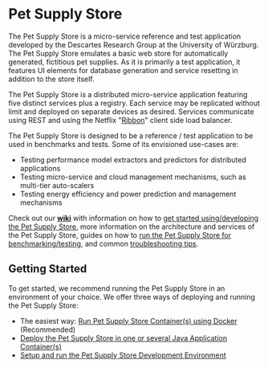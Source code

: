 # Pet Supply Store #

The Pet Supply Store is a micro-service reference and test application developed by the Descartes Research Group at the University of Würzburg. The Pet Supply Store emulates a basic web store for automatically generated, fictitious pet supplies. As it is primarily a test application, it features UI elements for database generation and service resetting in addition to the store itself. 

The Pet Supply Store is a distributed micro-service application featuring five distinct services plus a registry. Each service may be replicated without limit and deployed on separate devices as desired. Services communicate using REST and using the Netflix "[Ribbon](https://github.com/Netflix/ribbon)" client side load balancer.

The Pet Supply Store is designed to be a reference / test application to be used in benchmarks and tests. Some of its envisioned use-cases are:
* Testing performance model extractors and predictors for distributed applications
* Testing micro-service and cloud management mechanisms, such as multi-tier auto-scalers
* Testing energy efficiency and power prediction and management mechanisms

Check out our **[wiki](https://github.com/DescartesResearch/Pet-Supply-Store/wiki)** with information on how to [get started using/developing the Pet Supply Store](https://github.com/DescartesResearch/Pet-Supply-Store/wiki/Getting-Started), more information on the architecture and services of the Pet Supply Store, guides on how to [run the Pet Supply Store for benchmarking/testing](https://github.com/DescartesResearch/Pet-Supply-Store/wiki/Testing-and-Benchmarking), and common [troubleshooting tips](https://github.com/DescartesResearch/Pet-Supply-Store/wiki/Troubleshooting).

## Getting Started

To get started, we recommend running the Pet Supply Store in an environment of your choice. We offer three ways of deploying and running the Pet Supply Store:
* The easiest way: [Run Pet Supply Store Container(s) using Docker](https://github.com/DescartesResearch/Pet-Supply-Store/wiki/Getting-Started#run-pet-supply-store-containers-using-docker) (Recommended)
* [Deploy the Pet Supply Store in one or several Java Application Container(s)](https://github.com/DescartesResearch/Pet-Supply-Store/wiki/Getting-Started#deploy-the-pet-supply-store-in-java-application-containers)
* [Setup and run the Pet Supply Store Development Environment](https://github.com/DescartesResearch/Pet-Supply-Store/wiki/Getting-Started#setup-and-run-the-pet-supply-store-development-environment)
